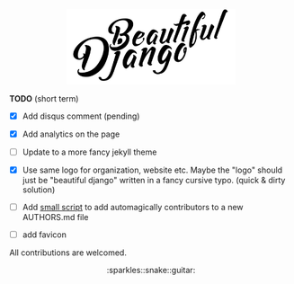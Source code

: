 <p align="center"><img src="assets/logo/Beautiful%20Django.png" width="300" alt="Beautiful Django"></p>

__TODO__ (short term)

- [x] Add disqus comment (pending)
- [x] Add analytics on the page
- [ ] Update to a more fancy jekyll theme
- [x] Use same logo for organization, website etc. Maybe the "logo" should just be "beautiful django" written in a fancy cursive typo. (quick & dirty solution)
- [ ] Add [small script](https://github.com/jlevy/ghizmo) to add automagically contributors to a new AUTHORS.md file
- [ ] add favicon


All contributions are welcomed.

<p align="center">:sparkles::snake::guitar:</p>
